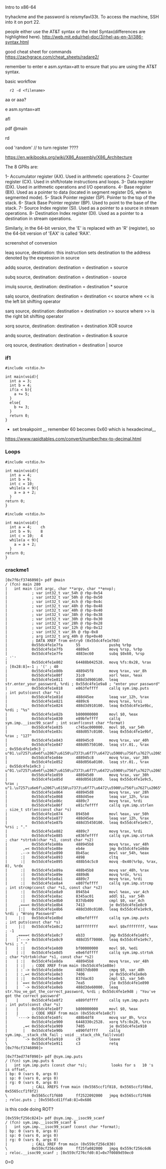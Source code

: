 Intro to x86-64

 tryhackme and the password is reismyfavl33t. To access the machine, SSH into it on port 22. 
 
 
  people either use the AT&T syntax or the Intel Syntax(differences are highlighted here).
  http://web.mit.edu/rhel-doc/3/rhel-as-en-3/i386-syntax.html
  
  good cheat sheet for commands
  https://zachgrace.com/cheat_sheets/radare2/
  
  remember to enter e asm.syntax=att to ensure that you are using the AT&T syntax.
  
  
basic workflow
  
```  r2 -d <filename>```
  
  aa  or aaa?
  
  e asm.syntax=att
  
  afl
  
  pdf @main
  
  rd

  ood 'random'   // to turn register ????


https://en.wikibooks.org/wiki/X86_Assembly/X86_Architecture

The 8 GPRs are:

1- Accumulator register (AX). Used in arithmetic operations
2- Counter register (CX). Used in shift/rotate instructions and loops.
3- Data register (DX). Used in arithmetic operations and I/O operations.
4- Base register (BX). Used as a pointer to data (located in segment register DS, when in segmented mode).
5- Stack Pointer register (SP). Pointer to the top of the stack.
6- Stack Base Pointer register (BP). Used to point to the base of the stack.
7- Source Index register (SI). Used as a pointer to a source in stream operations.
8- Destination Index register (DI). Used as a pointer to a destination in stream operations.

Similarly, in the 64-bit version, the 'E' is replaced with an 'R' (register), so the 64-bit version of 'EAX' is called 'RAX'.


screenshot of conversion 


leaq source, destination: this instruction sets destination to the address denoted by the expression in source

addq source, destination: destination = destination + source

subq source, destination: destination = destination - source

imulq source, destination: destination = destination * source

salq source, destination: destination = destination << source where << is the left bit shifting operator

sarq source, destination: destination = destination >> source where >> is the right bit shifting operator

xorq source, destination: destination = destination XOR source

andq source, destination: destination = destination & source

orq source, destination: destination = destination | source


### if1

```
#include <stdio.h>

int main(void){
  int a = 3;
  int b = 4;
  if(a < b){
    a += 5;
  }
  else{
    b += 3;
  }
  return 0;
}
```

- set breakpoint ,,, remember 60   becomes 0x60 which is hexadecimal,,, 


https://www.rapidtables.com/convert/number/hex-to-decimal.html


### Loops
```
#include <stdio.h>

int main(void){
  int a = 4;
  int b = 9;
  int c = 10;
  while(a < 9){
    a = a + 2;
  }
return 0;
}
```


```
#include <stdio.h>

int main(void){
  int a = 4;	ch	
  int b = 9;	8
  int c = 10;	4
  while(a < 9){
    a = a + 2;
  }
return 0;
}
```

### crackme1
```
[0x7f6cf3746090]> pdf @main
/ (fcn) main 280
|   int main (int argc, char **argv, char **envp);
|           ; var int32_t var_54h @ rbp-0x54
|           ; var int32_t var_50h @ rbp-0x50
|           ; var int32_t var_4ch @ rbp-0x4c
|           ; var int32_t var_48h @ rbp-0x48
|           ; var int32_t var_40h @ rbp-0x40
|           ; var int32_t var_38h @ rbp-0x38
|           ; var int32_t var_30h @ rbp-0x30
|           ; var int32_t var_28h @ rbp-0x28
|           ; var int32_t var_12h @ rbp-0x12
|           ; var int32_t var_8h @ rbp-0x8
|           ; arg int32_t arg_40h @ rbp+0x40
|           ; DATA XREF from entry0 (0x55dc4fe1e70d)
|           0x55dc4fe1e7fa      55             pushq %rbp
|           0x55dc4fe1e7fb      4889e5         movq %rsp, %rbp
|           0x55dc4fe1e7fe      4883ec60       subq $0x60, %rsp        ; '`'
|           0x55dc4fe1e802      64488b042528.  movq %fs:0x28, %rax     ; [0x28:8]=-1 ; '(' ; 40
|           0x55dc4fe1e80b      488945f8       movq %rax, var_8h
|           0x55dc4fe1e80f      31c0           xorl %eax, %eax
|           0x55dc4fe1e811      488d3d900100.  leaq str.enter_your_password, %rdi ; 0x55dc4fe1e9a8 ; "enter your password"
|           0x55dc4fe1e818      e863feffff     callq sym.imp.puts      ; int puts(const char *s)
|           0x55dc4fe1e81d      488d45ee       leaq var_12h, %rax
|           0x55dc4fe1e821      4889c6         movq %rax, %rsi
|           0x55dc4fe1e824      488d3d910100.  leaq 0x55dc4fe1e9bc, %rdi ; "%s"
|           0x55dc4fe1e82b      b800000000     movl $0, %eax
|           0x55dc4fe1e830      e89bfeffff     callq sym.imp.__isoc99_scanf ; int scanf(const char *format)
|           0x55dc4fe1e835      c745ac000000.  movl $0, var_54h
|           0x55dc4fe1e83c      488d057c0100.  leaq 0x55dc4fe1e9bf, %rax ; "127"
|           0x55dc4fe1e843      488945c0       movq %rax, var_40h
|           0x55dc4fe1e847      488d05750100.  leaq str.01., %rax      ; 0x55dc4fe1e9c3 ; u"01.\u7257\u6e6f\u2067\u6150\u7373\u6f77\u6472\u5900\u756f\u7627\u2065\u6f67\u2074\u6874\u2065\u6f63\u7272\u6365\u2074\u6170\u7373\u6f77\u6472\u0100\u031b\u3c3b"
|           0x55dc4fe1e84e      488945c8       movq %rax, var_38h
|           0x55dc4fe1e852      488d056a0100.  leaq str.01., %rax      ; 0x55dc4fe1e9c3 ; u"01.\u7257\u6e6f\u2067\u6150\u7373\u6f77\u6472\u5900\u756f\u7627\u2065\u6f67\u2074\u6874\u2065\u6f63\u7272\u6365\u2074\u6170\u7373\u6f77\u6472\u0100\u031b\u3c3b"
|           0x55dc4fe1e859      488945d0       movq %rax, var_30h
|           0x55dc4fe1e85d      488d05610100.  leaq 0x55dc4fe1e9c5, %rax ; u"1.\u7257\u6e6f\u2067\u6150\u7373\u6f77\u6472\u5900\u756f\u7627\u2065\u6f67\u2074\u6874\u2065\u6f63\u7272\u6365\u2074\u6170\u7373\u6f77\u6472\u0100\u031b\u3c3b"
|           0x55dc4fe1e864      488945d8       movq %rax, var_28h
|           0x55dc4fe1e868      488d45ee       leaq var_12h, %rax
|           0x55dc4fe1e86c      4889c7         movq %rax, %rdi
|           0x55dc4fe1e86f      e81cfeffff     callq sym.imp.strlen    ; size_t strlen(const char *s)
|           0x55dc4fe1e874      8945b0         movl %eax, var_50h
|           0x55dc4fe1e877      488d45ee       leaq var_12h, %rax
|           0x55dc4fe1e87b      488d35450100.  leaq 0x55dc4fe1e9c7, %rsi ; "."
|           0x55dc4fe1e882      4889c7         movq %rax, %rdi
|           0x55dc4fe1e885      e836feffff     callq sym.imp.strtok    ; char *strtok(char *s1, const char *s2)
|           0x55dc4fe1e88a      488945b8       movq %rax, var_48h
|       ,=< 0x55dc4fe1e88e      eb4e           jmp 0x55dc4fe1e8de
|      .--> 0x55dc4fe1e890      8b45ac         movl var_54h, %eax
|      :|   0x55dc4fe1e893      4898           cltq
|      :|   0x55dc4fe1e895      488b54c5c0     movq -0x40(%rbp, %rax, 8), %rdx
|      :|   0x55dc4fe1e89a      488b45b8       movq var_48h, %rax
|      :|   0x55dc4fe1e89e      4889d6         movq %rdx, %rsi
|      :|   0x55dc4fe1e8a1      4889c7         movq %rax, %rdi
|      :|   0x55dc4fe1e8a4      e807feffff     callq sym.imp.strcmp    ; int strcmp(const char *s1, const char *s2)
|      :|   0x55dc4fe1e8a9      8945b4         movl %eax, var_4ch
|      :|   0x55dc4fe1e8ac      8345ac01       addl $1, var_54h
|      :|   0x55dc4fe1e8b0      837db400       cmpl $0, var_4ch
|     ,===< 0x55dc4fe1e8b4      7413           je 0x55dc4fe1e8c9
|     |:|   0x55dc4fe1e8b6      488d3d0c0100.  leaq 0x55dc4fe1e9c9, %rdi ; "Wrong Password"
|     |:|   0x55dc4fe1e8bd      e8befdffff     callq sym.imp.puts      ; int puts(const char *s)
|     |:|   0x55dc4fe1e8c2      b8ffffffff     movl $0xffffffff, %eax  ; -1
|    ,====< 0x55dc4fe1e8c7      eb33           jmp 0x55dc4fe1e8fc
|    |`---> 0x55dc4fe1e8c9      488d35f70000.  leaq 0x55dc4fe1e9c7, %rsi ; "."
|    | :|   0x55dc4fe1e8d0      bf00000000     movl $0, %edi
|    | :|   0x55dc4fe1e8d5      e8e6fdffff     callq sym.imp.strtok    ; char *strtok(char *s1, const char *s2)
|    | :|   0x55dc4fe1e8da      488945b8       movq %rax, var_48h
|    | :|   ; CODE XREF from main (0x55dc4fe1e88e)
|    | :`-> 0x55dc4fe1e8de      48837db800     cmpq $0, var_48h
|    | :,=< 0x55dc4fe1e8e3      7406           je 0x55dc4fe1e8eb
|    | :|   0x55dc4fe1e8e5      837dac03       cmpl $3, var_54h
|    | `==< 0x55dc4fe1e8e9      7ea5           jle 0x55dc4fe1e890
|    |  `-> 0x55dc4fe1e8eb      488d3de60000.  leaq str.You_ve_got_the_correct_password, %rdi ; 0x55dc4fe1e9d8 ; "You've got the correct password"
|    |      0x55dc4fe1e8f2      e889fdffff     callq sym.imp.puts      ; int puts(const char *s)
|    |      0x55dc4fe1e8f7      b800000000     movl $0, %eax
|    |      ; CODE XREF from main (0x55dc4fe1e8c7)
|    `----> 0x55dc4fe1e8fc      488b4df8       movq var_8h, %rcx
|           0x55dc4fe1e900      6448330c2528.  xorq %fs:0x28, %rcx
|       ,=< 0x55dc4fe1e909      7405           je 0x55dc4fe1e910
|       |   0x55dc4fe1e90b      e890fdffff     callq sym.imp.__stack_chk_fail ; void __stack_chk_fail(void)
|       `-> 0x55dc4fe1e910      c9             leave
\           0x55dc4fe1e911      c3             retq
[0x7f6cf3746090]> 

```

```
[0x7f3ed774f090]> pdf @sym.imp.puts
/ (fcn) sym.imp.puts 6
|   int sym.imp.puts (const char *s);			looks for s   10 's  is offset, 
| bp: 0 (vars 0, args 0)
| sp: 0 (vars 0, args 0)
| rg: 0 (vars 0, args 0)
|           ; CALL XREFS from main (0x5565ccf1f818, 0x5565ccf1f8bd, 0x5565ccf1f8f2)
\           0x5565ccf1f680      ff2522092000   jmpq 0x5565ccf1f686     ; reloc.puts ; [0x5565cd11ffa8:8]=0x686
```


is this code doing ROT? 

```
[0x559cf256c824]> pdf @sym.imp.__isoc99_scanf
/ (fcn) sym.imp.__isoc99_scanf 6
|   int sym.imp.__isoc99_scanf (const char *format);
| bp: 0 (vars 0, args 0)
| sp: 0 (vars 0, args 0)
| rg: 0 (vars 0, args 0)
|           ; CALL XREF from main (0x559cf256c830)
\           0x559cf256c6d0      ff25fa082000   jmpq 0x559cf256c6d6     ; reloc.__isoc99_scanf ; [0x559cf276cfd0:8]=0x7f0089d59ec0

```

0=0
